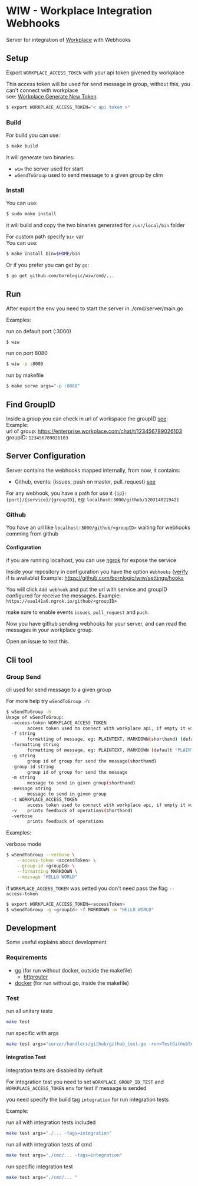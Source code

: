 # WIW - Workplace Integration Webhooks

Server for integration of [Workplace](https://www.workplace.com/) with Webhooks

## Setup

Export `WORKPLACE_ACCESS_TOKEN` with your api token givened by workplace

This access token will be used for send message in group, without this, you can't connect with workplace  
see: [Workplace Generate New Token](./doc/WORKPLACE_GENERATE_TOKEN.md)

```sh
$ export WORKPLACE_ACCESS_TOKEN="< api token >"
```

### Build

For build you can use:

``` sh
$ make build
```

it will generate two binaries:
- `wiw` the server used for start
- `wSendToGroup` used to send message to a given group by clim

### Install

You can use:
``` sh
$ sudo make install
```
it will build and copy the two binaries generated for `/usr/local/bin` folder  

For custom path specify `bin` var  
You can use:
``` sh
$ make install bin=$HOME/bin
```

Or if you prefer you can get by `go`:

``` sh
$ go get github.com/bornlogic/wiw/cmd/...
```

## Run

After export the env you need to start the server in ./cmd/server/main.go

Examples:  

run on default port (:3000)

``` sh
$ wiw
```

run on port 8080
``` sh
$ wiw -p :8080
```

run by makefile
```sh
$ make serve args="-p :8080"
```

## Find GroupID

Inside a group you can check in url of workspace the groupID [see](https://developers.facebook.com/docs/workplace/reference/graph-api/group/):  
Example:  
url of group: https://enterprise.workplace.com/chat/t/123456789026103  
groupID: `123456789026103`  

## Server Configuration

Server contains the webhooks mapped internally, from now, it contains:
 - Github, events: (issues, push on master, pull_request) [see](https://developer.github.com/webhooks/#events)

For any webhook, you have a path for use it `{ip}:{port}/{service}/{groupID}`, eg: `localhost:3000/github/1203140219421`

### Github

You have an url like `localhost:3000/github/<groupID>` waiting for webhooks comming from github  

#### Configuration

if you are running localhost, you can use [ngrok](https://ngrok.com/download) for expose the service  

Inside your repository in configuration you have the option `Webhooks` ([verify](https://developer.github.com/webhooks/) if is available)
Example: https://github.com/bornlogic/wiw/settings/hooks

You will click `Add webhook` and put the url with service and groupID configured for receive the messages.
Example: `https://eaa141a6.ngrok.io/github/<groupID>`

make sure to enable events `issues`, `pull_request` and `push`.

Now you have github sending webhooks for your server, and can read the messages in your workplace group.  

Open an issue to test this.

## Cli tool

### Group Send

cli used for send message to a given group

For more help try `wSendToGroup -h`:
``` sh
$ wSendToGroup -h
Usage of wSendToGroup:
  -access-token WORKPLACE_ACCESS_TOKEN
        access token used to connect with workplace api, if empty it will use the env WORKPLACE_ACCESS_TOKEN
  -f string
        formatting of message, eg: PLAINTEXT, MARKDOWN(shorthand) (default "PLAINTEXT")
  -formatting string
        formatting of message, eg: PLAINTEXT, MARKDOWN (default "PLAINTEXT")
  -g string
        group id of group for send the message(shorthand)
  -group-id string
        group id of group for send the message
  -m string
        message to send in given group(shorthand)
  -message string
        message to send in given group
  -t WORKPLACE_ACCESS_TOKEN
        access token used to connect with workplace api, if empty it will use the env WORKPLACE_ACCESS_TOKEN(shorthand)
  -v    prints feedback of operations(shorthand)
  -verbose
        prints feedback of operations
```

Examples:  

verbose mode
``` sh
$ wSendToGroup --verbose \
	--access-token <accessToken> \
	--group-id <groupId> \
	--formatting MARKDOWN \
	--message "HELLO WORLD"
```
if `WORKPLACE_ACCESS_TOKEN` was setted you don't need pass the flag `--access-token`
``` sh
$ export WORKPLACE_ACCESS_TOKEN=<accessToken>
$ wSendToGroup -g <groupId> -f MARKDOWN -m "HELLO WORLD"
```

## Development

Some useful explains about development

### Requirements

- [go](https://golang.org/) (for run without docker, outside the makefile)
  - [httprouter](http://github.com/julienschmidt/httprouter)
- [docker](http://docker.com/) (for run without go, inside the makefile)

### Test

run all unitary tests
``` sh
make test
```

run specific with args
``` sh
make test args="server/handlers/github/github_test.go -run=TestGithubServe/invalid_status_from -v"
```

#### Integration Test

Integration tests are disabled by default  

For integration test you need to set `WORKPLACE_GROUP_ID_TEST` and `WORKPLACE_ACCESS_TOKEN` env for test if message is sended  

you need specify the build tag `integration` for run integration tests  

Example:

run all with integration tests included
``` sh
make test args="./... -tags=integration"
```

run all with integration tests of cmd
``` sh
make test args="./cmd/... -tags=integration"
```

run specific integration test
``` sh
make test args="./cmd/... "
```

